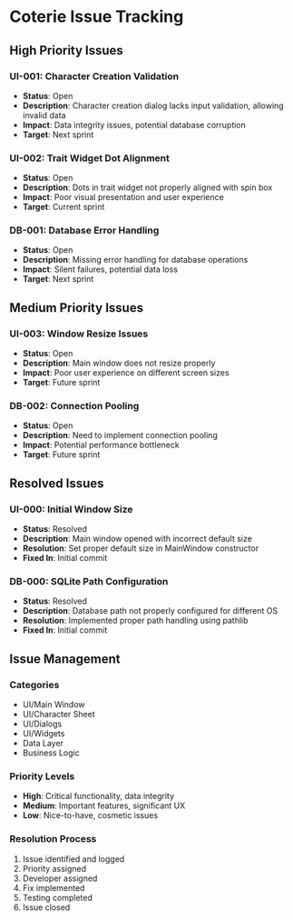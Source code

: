 # Coterie Issue Tracking

## High Priority Issues

### UI-001: Character Creation Validation
- **Status**: Open
- **Description**: Character creation dialog lacks input validation, allowing invalid data
- **Impact**: Data integrity issues, potential database corruption
- **Target**: Next sprint

### UI-002: Trait Widget Dot Alignment
- **Status**: Open
- **Description**: Dots in trait widget not properly aligned with spin box
- **Impact**: Poor visual presentation and user experience
- **Target**: Current sprint

### DB-001: Database Error Handling
- **Status**: Open
- **Description**: Missing error handling for database operations
- **Impact**: Silent failures, potential data loss
- **Target**: Next sprint

## Medium Priority Issues

### UI-003: Window Resize Issues
- **Status**: Open
- **Description**: Main window does not resize properly
- **Impact**: Poor user experience on different screen sizes
- **Target**: Future sprint

### DB-002: Connection Pooling
- **Status**: Open
- **Description**: Need to implement connection pooling
- **Impact**: Potential performance bottleneck
- **Target**: Future sprint

## Resolved Issues

### UI-000: Initial Window Size
- **Status**: Resolved
- **Description**: Main window opened with incorrect default size
- **Resolution**: Set proper default size in MainWindow constructor
- **Fixed In**: Initial commit

### DB-000: SQLite Path Configuration
- **Status**: Resolved
- **Description**: Database path not properly configured for different OS
- **Resolution**: Implemented proper path handling using pathlib
- **Fixed In**: Initial commit

## Issue Management

### Categories
- UI/Main Window
- UI/Character Sheet
- UI/Dialogs
- UI/Widgets
- Data Layer
- Business Logic

### Priority Levels
- **High**: Critical functionality, data integrity
- **Medium**: Important features, significant UX
- **Low**: Nice-to-have, cosmetic issues

### Resolution Process
1. Issue identified and logged
2. Priority assigned
3. Developer assigned
4. Fix implemented
5. Testing completed
6. Issue closed 
